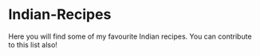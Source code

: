 # Indian-Recipes
Here you will find some of my favourite Indian recipes. You can contribute to this list also!
